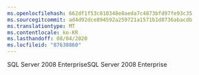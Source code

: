 ```yaml
---
ms.openlocfilehash: 662df1f53c810348e8aeda7c4873bfd97fe93c35
ms.sourcegitcommit: ad4d92dce894592a259721a1571b1d8736abacdb
ms.translationtype: MT
ms.contentlocale: ko-KR
ms.lasthandoff: 08/04/2020
ms.locfileid: "87638860"
---
```

<span data-ttu-id="fa3b6-101">SQL Server 2008 Enterprise</span><span class="sxs-lookup"><span data-stu-id="fa3b6-101">SQL Server 2008 Enterprise</span></span>
